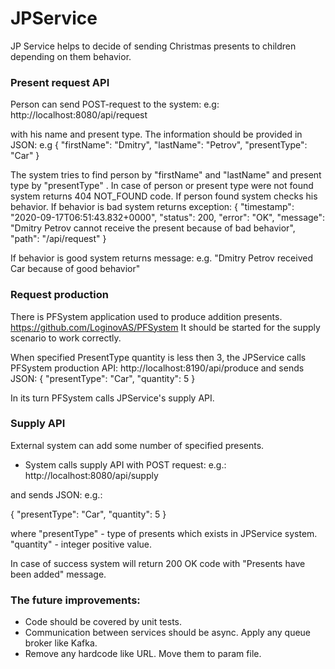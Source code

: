 # JPService

JP Service helps to decide of sending Christmas presents to children depending on them behavior.

### Present request API
Person can send POST-request to the system:
e.g: http://localhost:8080/api/request

with his name and present type.
The information should be provided in JSON:
e.g
{
    "firstName": "Dmitry",
    "lastName": "Petrov",
    "presentType": "Car"
}

The system tries to find person by "firstName" and "lastName" and present type by "presentType" . In case of person or present type were not found system returns 404 NOT_FOUND code.
If person found system checks his behavior. 
If behavior is bad system returns exception:
{
    "timestamp": "2020-09-17T06:51:43.832+0000",
    "status": 200,
    "error": "OK",
    "message": "Dmitry Petrov cannot receive the present because of bad behavior",
    "path": "/api/request"
}

If behavior is good system returns message:
e.g. "Dmitry Petrov received Car because of good behavior"

### Request production
There is PFSystem application used to produce addition presents. 
https://github.com/LoginovAS/PFSystem
It should be started for the supply scenario to work correctly.

When specified PresentType quantity is less then 3, the JPService calls PFSystem production API:
http://localhost:8190/api/produce
and sends JSON:
 {
     "presentType": "Car",
     "quantity": 5
 }
 
In its turn PFSystem calls JPService's supply API.

### Supply API
External system can add some number of specified presents.
 - System calls supply API with POST request:
 e.g.: http://localhost:8080/api/supply
 
 and sends JSON:
 e.g.:
 
 {
     "presentType": "Car",
     "quantity": 5
 }
 
 where "presentType" - type of presents which exists in JPService system.
 "quantity" - integer positive value.
 
 In case of success system will return 200 OK code with "Presents have been added" message.
 
 ### The future improvements:
  - Code should be covered by unit tests.
  - Communication between services should be async. Apply any queue broker like Kafka. 
  - Remove any hardcode like URL. Move them to param file.
